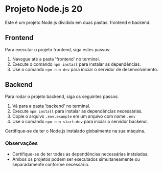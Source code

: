 # Projeto Node.js 20

Este é um projeto Node.js dividido em duas pastas: frontend e backend.

## Frontend

Para executar o projeto frontend, siga estes passos:

1. Navegue até a pasta 'frontend' no terminal.
2. Execute o comando `npm install` para instalar as dependências.
3. Use o comando `npm run dev` para iniciar o servidor de desenvolvimento.

## Backend

Para rodar o projeto backend, siga os seguintes passos:

1. Vá para a pasta 'backend' no terminal.
2. Execute `npm install` para instalar as dependências necessárias.
3. Copie o arquivo `.env.example` em um arquivo com nome `.env`
4. Use o comando `npm run start:dev` para iniciar o servidor backend.

Certifique-se de ter o Node.js instalado globalmente na sua máquina.

### Observações

- Certifique-se de ter todas as dependências necessárias instaladas.
- Ambos os projetos podem ser executados simultaneamente ou separadamente conforme necessário.
